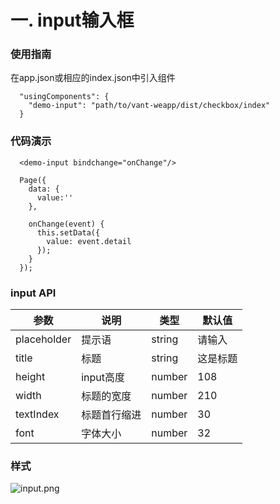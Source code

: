 # 一. input输入框
### 使用指南
在app.json或相应的index.json中引入组件
```
  "usingComponents": {
    "demo-input": "path/to/vant-weapp/dist/checkbox/index"
  }
```
### 代码演示
```
  <demo-input bindchange="onChange"/> 
```
```
  Page({
    data: {
      value:''
    },

    onChange(event) {   
      this.setData({
        value: event.detail
      });
    }
  });
```
### input API
|参数|说明|类型|默认值|
|-|-|-|-|
|placeholder|提示语|string|请输入|
|title|标题|string|这是标题|
|height|input高度|number|108|
|width|标题的宽度|number|210|
|textIndex|标题首行缩进|number|30|
|font|字体大小|number|32|
### 样式
![input.png](0)






